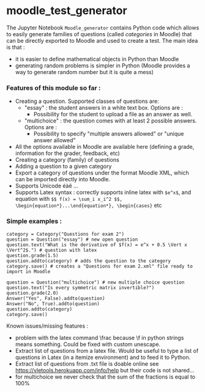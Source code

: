 # moodle_test_generator

The Jupyter Notebook `Moodle_generator` contains Python code which allows to easily generate families of questions (called *categories* in Moodle) that can be directly exported to Moodle and used to create a test. The main idea is that : 
- it is easier to define mathematical objects in Python than Moodle
- generating random problems is simpler in Python (Moodle provides a way to generate random number but it is quite a mess)

### Features of this module so far :
- Creating a question. Supported classes of questions are:
    -  "essay" : the student answers in a white text box. Options are :
        - Possibility for the student to upload a file as an answer as well. 
    -  "multichoice" : the question comes with at least 2 possible answers. Options are :
        - Possibility to specify "multiple answers allowed" or "unique answer allowed"
- All the options available in Moodle are available here (defining a grade, information for the grader, feedback, etc)
- Creating a category (family) of questions
- Adding a question to a given category
- Export a category of questions under the format Moodle XML, which can be imported directly into Moodle.
- Supports Unicode éàê ...
- Supports Latex syntax : correctly supports inline latex with `$e^x$`, and equation with `$$ f(x) = \sum_i x_i^2 $$, \begin{equation*}...\end{equation*}, \begin{cases}` etc

### Simple examples : 


    category = Category("Questions for exam 2")
    question = Question("essay") # new open question
    question.text("What is the derivative of $f(x) = e^x + 0.5 \Vert x \Vert^2$.") # question with latex
    question.grade(1.5)
    question.addto(category) # adds the question to the category
    category.save() # creates a "Questions for exam 2.xml" file ready to import in Moodle

    question = Question("multichoice") # new multiple choice question
    question.text("Is every symmetric matrix invertible?")
    question.grade(2.0)
    Answer("Yes", False).addto(question)
    Answer("No", True).addto(question) 
    question.addto(category) 
    category.save()

 
Known issues/missing features :
- problem with the latex command \frac because \f in python strings means something. Could be fixed with custom unescape.
- Extract list of questions from a latex file. Would be useful to type a list of questions in Latex (in a itemize environment) and to feed it to Python.
- Extract list of questions from .txt file is doable online see https://vletools.herokuapp.com/info/help but their code is not shared...
- for multichoice we never check that the sum of the fractions is equal to 100% 
